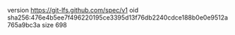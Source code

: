 version https://git-lfs.github.com/spec/v1
oid sha256:476e4b5ee7f496220195ce3395d13f76db2240cdce188b0e0e9512a765a9bc3a
size 698
